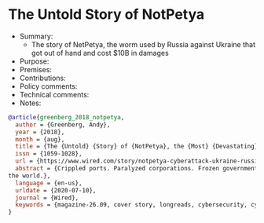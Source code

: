 # The Untold Story of NotPetya

- Summary:
  - The story of NetPetya, the worm used by Russia against Ukraine that got out of hand and cost $10B in damages
- Purpose:
- Premises:
- Contributions:
- Policy comments:
- Technical comments:
- Notes:

```bib
@article{greenberg_2018_notpetya,
  author = {Greenberg, Andy},
  year = {2018},
  month = {aug},
  title = {The {Untold} {Story} of {NotPetya}, the {Most} {Devastating} {Cyberattack} in {History}},
  issn = {1059-1028},
  url = {https://www.wired.com/story/notpetya-cyberattack-ukraine-russia-code-crashed-the-world/},
  abstract = {Crippled ports. Paralyzed corporations. Frozen government agencies. How a single piece of code crashed
the world.},
  language = {en-us},
  urldate = {2020-07-10},
  journal = {Wired},
  keywords = {magazine-26.09, cover story, longreads, cybersecurity, cyberattacks, web}
}
```
